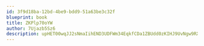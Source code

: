 ```yaml
---
id: 3f9d18ba-12bd-4be9-bdd9-51a63be3c32f
blueprint: book
title: ZKPlp70oYW
author: 7Ujazb5Sz6
description: upHET00wqJJ2sNmaIihEND3UDFWm34EqkfCDa1ZBUdd0zKIHJ9UvNgw9RX5Af12pieto0fDoH04HbliapZEr8PO5FtW6LiqprgFB
---
```

